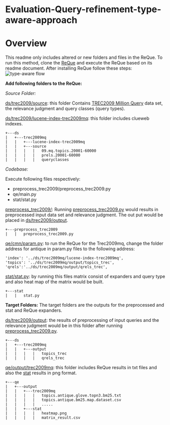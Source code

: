# Evaluation-Query-refinement-type-aware-approach
# Overview 
This readme only includes altered or new folders and files in the ReQue. 
To run this method, clone the [ReQue](https://github.com/fani-lab/ReQue) and execute the ReQue based on its readme document. After installing ReQue follow these steps:
![type-aware flow](https://github.com/user-attachments/assets/5ec515a8-0a78-482f-b8d9-041ca76dc638)

**Add following folders to the ReQue:**

*Source Folder:*

 [ds/trec2009/source](https://github.com/ZahraTaherikhonakdar/Eval-QR-type-aware-approach/tree/main/ds/trec2009mq/source): this folder Contains [TREC2009 Million Query](https://trec.nist.gov/data/million.query09.html) data set, the relevance judgment and query classes (query types).
 
 [ds/trec2009/lucene-index-trec2009mq](https://github.com/ZahraTaherikhonakdar/Eval-QR-type-aware-approach/tree/main/ds/trec2009mq/source): this folder includes clueweb indexes.
 
```
+---ds
|   +---trec2009mq
|   |   +---lucene-index-trec2009mq
|   |   +---source  
|   |   |   |   09.mq.topics.20001-60000 
|   |   |   |   prels.20001-60000
|   |   |   |   queryclasses 

```

*Codebase:*

Execute following files respectively:

 - preprocess_trec2009/preprocess_trec2009.py
 - qe/main.py 
 - stat/stat.py
 
[preprocess_trec2009/](https://github.com/ZahraTaherikhonakdar/Eval-QR-type-aware-approach/tree/main/preprocess_trec2009): Running [preprocess_trec2009.py](https://github.com/ZahraTaherikhonakdar/Eval-QR-type-aware-approach) would results in preprocessed input data set and relevance judgment. The out put would be placed in [ds/trec2009/output](https://github.com/ZahraTaherikhonakdar/Eval-QR-type-aware-approach/tree/main/ds/trec2009mq/output).

```
+---preprocess_trec2009
|   |   preprocess_trec2009.py
```
[qe/cmn/param.py](https://github.com/ZahraTaherikhonakdar/Eval-QR-type-aware-approach/blob/main/qe/cmn/param.py): to run the ReQue for the Trec2009mq, change the folder address for antique in param.py files to the following address:
```
'index': '../ds/trec2009mq/lucene-index-trec2009mq',
'topics': '../ds/trec2009mq/output/topics_trec',
'qrels':'../ds/trec2009mq/output/qrels_trec',

```

[stat/stat.py](https://github.com/ZahraTaherikhonakdar/Eval-QR-type-aware-approach/tree/main/stat): by running this files matrix consist of expanders and query type and also heat map of the matrix would be built.

```
+---stat
|   |   stat.py
```
**Target Folders:**
The target folders are the outputs for the preprocessed and stat and ReQue expanders.

[ds/trec2009/output](https://github.com/ZahraTaherikhonakdar/Eval-QR-type-aware-approach/tree/main/ds/trec2009mq/output): the results of preprocessing of input queries and the relevance judgment would be in this folder after running [preprocess_trec2009.py](https://github.com/ZahraTaherikhonakdar/Eval-QR-type-aware-approach/tree/main/preprocess_trec2009).

```
+---ds
|   +---trec2009mq
|   |   +---output 
|   |   |   |   topics_trec 
|   |   |   |   qrels_trec
```

[qe/output/trec2009mq](https://github.com/ZahraTaherikhonakdar/Eval-QR-type-aware-approach/tree/main/qe/output/trec2009mq): this folder includes ReQue results in txt files and also the [stat](https://github.com/ZahraTaherikhonakdar/Eval-QR-type-aware-approach/tree/main/qe/output/trec2009mq/stat) results in png format.

```
+---qe
|   +---output
|   |   +---trec2009mq
|   |   |   |   topics.antique.glove.topn3.bm25.txt
|   |   |   |   topics.antique.bm25.map.dataset.csv
|   |   |   |   .....
|   |   +---stat
|   |   |   |   heatmap.png
|   |   |   |   matrix_result.csv

```
